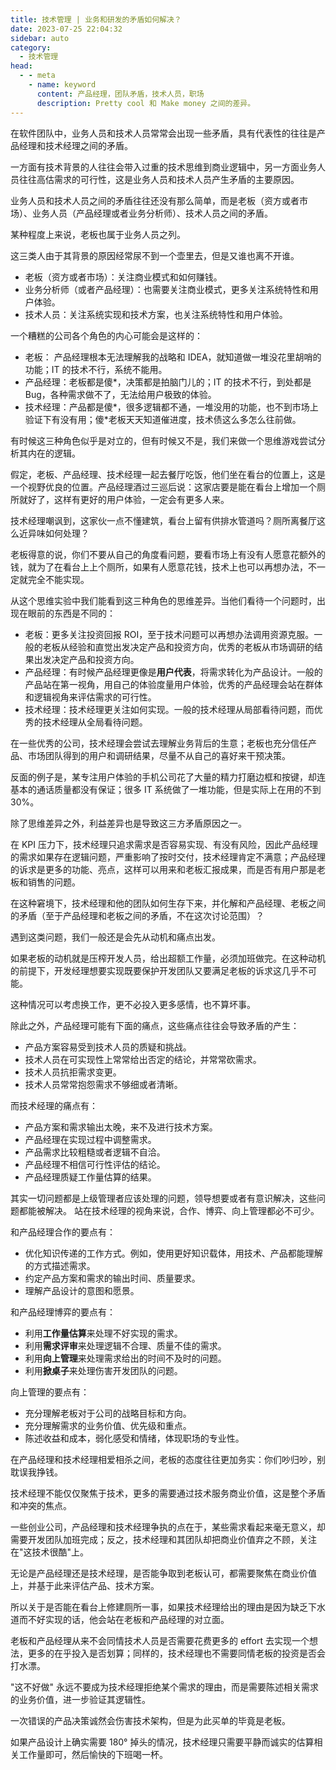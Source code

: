 ```yaml
---
title: 技术管理 | 业务和研发的矛盾如何解决？
date: 2023-07-25 22:04:32
sidebar: auto
category: 
  - 技术管理
head:
  - - meta
    - name: keyword
      content: 产品经理，团队矛盾，技术人员，职场
      description: Pretty cool 和 Make money 之间的差异。
---
```


在软件团队中，业务人员和技术人员常常会出现一些矛盾，具有代表性的往往是产品经理和技术经理之间的矛盾。

一方面有技术背景的人往往会带入过重的技术思维到商业逻辑中，另一方面业务人员往往高估需求的可行性，这是业务人员和技术人员产生矛盾的主要原因。

业务人员和技术人员之间的矛盾往往还没有那么简单，而是老板（资方或者市场）、业务人员（产品经理或者业务分析师）、技术人员之间的矛盾。

某种程度上来说，老板也属于业务人员之列。

这三类人由于其背景的原因经常尿不到一个壶里去，但是又谁也离不开谁。

- 老板（资方或者市场）：关注商业模式和如何赚钱。
- 业务分析师（或者产品经理）：也需要关注商业模式，更多关注系统特性和用户体验。
- 技术人员：关注系统实现和技术方案，也关注系统特性和用户体验。

一个糟糕的公司各个角色的内心可能会是这样的： 

- 老板： 产品经理根本无法理解我的战略和 IDEA，就知道做一堆没花里胡哨的功能；IT 的技术不行，系统不能用。
- 产品经理：老板都是傻*，决策都是拍脑门儿的；IT 的技术不行，到处都是 Bug，各种需求做不了，无法给用户极致的体验。
- 技术经理：产品都是傻*，很多逻辑都不通，一堆没用的功能，也不到市场上验证下有没有用；傻*老板天天知道催进度，技术债这么多怎么往前做。

有时候这三种角色似乎是对立的，但有时候又不是，我们来做一个思维游戏尝试分析其内在的逻辑。

假定，老板、产品经理、技术经理一起去餐厅吃饭，他们坐在看台的位置上，这是一个视野优良的位置。产品经理酒过三巡后说：这家店要是能在看台上增加一个厕所就好了，这样有更好的用户体验，一定会有更多人来。

技术经理嘲讽到，这家伙一点不懂建筑，看台上留有供排水管道吗？厕所离餐厅这么近异味如何处理？

老板得意的说，你们不要从自己的角度看问题，要看市场上有没有人愿意花额外的钱，就为了在看台上上个厕所，如果有人愿意花钱，技术上也可以再想办法，不一定就完全不能实现。

从这个思维实验中我们能看到这三种角色的思维差异。当他们看待一个问题时，出现在眼前的东西是不同的：

- 老板：更多关注投资回报 ROI，至于技术问题可以再想办法调用资源克服。一般的老板从经验和直觉出发决定产品和投资方向，优秀的老板从市场调研的结果出发决定产品和投资方向。
- 产品经理：有时候产品经理更像是**用户代表**，将需求转化为产品设计。一般的产品站在第一视角，用自己的体验度量用户体验，优秀的产品经理会站在群体和逻辑视角来评估需求的可行性。
- 技术经理：技术经理更关注如何实现。一般的技术经理从局部看待问题，而优秀的技术经理从全局看待问题。

在一些优秀的公司，技术经理会尝试去理解业务背后的生意；老板也充分信任产品、市场团队得到的用户和调研结果，尽量不从自己的喜好来干预决策。

反面的例子是，某专注用户体验的手机公司花了大量的精力打磨边框和按键，却连基本的通话质量都没有保证；很多 IT 系统做了一堆功能，但是实际上在用的不到 30%。

除了思维差异之外，利益差异也是导致这三方矛盾原因之一。

在 KPI 压力下，技术经理只追求需求是否容易实现、有没有风险，因此产品经理的需求如果存在逻辑问题，严重影响了按时交付，技术经理肯定不满意；产品经理的诉求是更多的功能、亮点，这样可以用来和老板汇报成果，而是否有用户那是老板和销售的问题。

在这种窘境下，技术经理和他的团队如何生存下来，并化解和产品经理、老板之间的矛盾（至于产品经理和老板之间的矛盾，不在这次讨论范围）？

遇到这类问题，我们一般还是会先从动机和痛点出发。

如果老板的动机就是压榨开发人员，给出超额工作量，必须加班做完。在这种动机的前提下，开发经理想要实现既要保护开发团队又要满足老板的诉求这几乎不可能。 

这种情况可以考虑换工作，更不必投入更多感情，也不算坏事。

除此之外，产品经理可能有下面的痛点，这些痛点往往会导致矛盾的产生：

- 产品方案容易受到技术人员的质疑和挑战。
- 技术人员在可实现性上常常给出否定的结论，并常常砍需求。
- 技术人员抗拒需求变更。
- 技术人员常常抱怨需求不够细或者清晰。

而技术经理的痛点有：

- 产品方案和需求输出太晚，来不及进行技术方案。
- 产品经理在实现过程中调整需求。
- 产品需求比较粗糙或者逻辑不自洽。
- 产品经理不相信可行性评估的结论。
- 产品经理质疑工作量估算的结果。

其实一切问题都是上级管理者应该处理的问题，领导想要或者有意识解决，这些问题都能被解决。 站在技术经理的视角来说，合作、博弈、向上管理都必不可少。

和产品经理合作的要点有：

- 优化知识传递的工作方式。例如，使用更好知识载体，用技术、产品都能理解的方式描述需求。
- 约定产品方案和需求的输出时间、质量要求。
- 理解产品设计的意图和愿景。

和产品经理博弈的要点有： 

- 利用**工作量估算**来处理不好实现的需求。
- 利用**需求评审**来处理逻辑不合理、质量不佳的需求。
- 利用**向上管理**来处理需求给出的时间不及时的问题。
- 利用**掀桌子**来处理伤害开发团队的问题。

向上管理的要点有：

- 充分理解老板对于公司的战略目标和方向。
- 充分理解需求的业务价值、优先级和重点。
- 陈述收益和成本，弱化感受和情绪，体现职场的专业性。

在产品经理和技术经理相爱相杀之间，老板的态度往往更加务实：你们吵归吵，别耽误我挣钱。

技术经理不能仅仅聚焦于技术，更多的需要通过技术服务商业价值，这是整个矛盾和冲突的焦点。 

一些创业公司，产品经理和技术经理争执的点在于，某些需求看起来毫无意义，却需要开发团队加班完成；反之，技术经理和其团队却把商业价值弃之不顾，关注在"这技术很酷"上。

无论是产品经理还是技术经理，是否能争取到老板认可，都需要聚焦在商业价值上，并基于此来评估产品、技术方案。

所以关于是否能在看台上修建厕所一事，如果技术经理给出的理由是因为缺乏下水道而不好实现的话，他会站在老板和产品经理的对立面。

老板和产品经理从来不会同情技术人员是否需要花费更多的 effort 去实现一个想法，更多的在乎投入是否划算；同样的，技术经理也不需要同情老板的投资是否会打水漂。

"这不好做" 永远不要成为技术经理拒绝某个需求的理由，而是需要陈述相关需求的业务价值，进一步验证其逻辑性。

一次错误的产品决策诚然会伤害技术架构，但是为此买单的毕竟是老板。

如果产品设计上确实需要 180° 掉头的情况，技术经理只需要平静而诚实的估算相关工作量即可，然后愉快的下班喝一杯。
